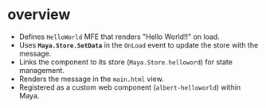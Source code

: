 # overview
- Defines `HelloWorld` MFE that renders "Hello World!!" on load.
- Uses **`Maya.Store.SetData`** in the `OnLoad` event to update the store with the message.
- Links the component to its store (`Maya.Store.helloword`) for state management.
- Renders the message in the `main.html` view.
- Registered as a custom web component (`albert-helloworld`) within Maya.
